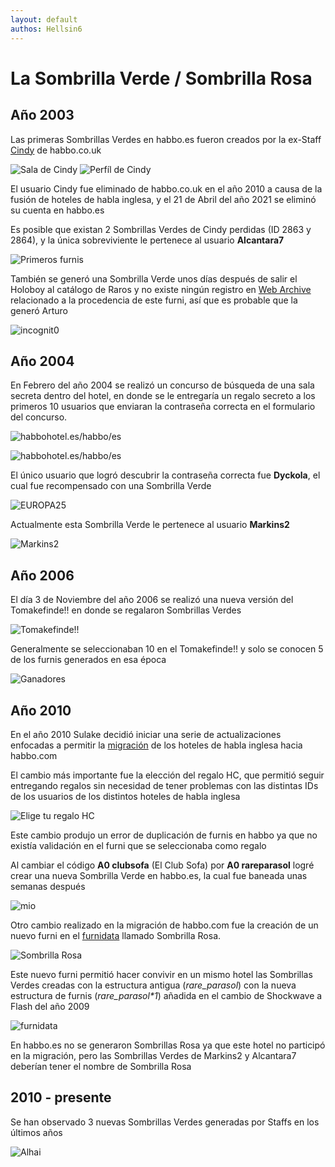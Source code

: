 ```yaml
---
layout: default
authos: Hellsin6
---
```


# La Sombrilla Verde / Sombrilla Rosa

## Año 2003

Las primeras Sombrillas Verdes en habbo.es fueron creados por la ex-Staff [Cindy](https://habboxwiki.com/Cindy) de habbo.co.uk

![Sala de Cindy](sala_cindy.jpg)
![Perfíl de Cindy](cindy_perfil.PNG)

El usuario Cindy fue eliminado de habbo.co.uk en el año 2010 a causa de la fusión de hoteles de habla inglesa, y el 21 de Abril del año 2021 se eliminó su cuenta en habbo.es

Es posible que existan 2 Sombrillas Verdes de Cindy perdidas (ID 2863 y 2864), y la única sobreviviente le pertenece al usuario **Alcantara7**

![Primeros furnis](primeros.PNG)

También se generó una Sombrilla Verde unos días después de salir el Holoboy al catálogo de Raros y no existe ningún registro en [Web Archive](https://web.archive.org/web/20030701000000*/http://www.habbohotel.es/habbo/es/) relacionado a la procedencia de este furni, así que es probable que la generó Arturo

![incognit0](incognit0.PNG)


## Año 2004

En Febrero del año 2004 se realizó un concurso de búsqueda de una sala secreta dentro del hotel, en donde se le entregaría un regalo secreto a los primeros 10 usuarios que enviaran la contraseña correcta en el formulario del concurso. 

![habbohotel.es/habbo/es](pagina_2004.PNG)

![habbohotel.es/habbo/es](pagina_secreto_2004.PNG)

El único usuario que logró descubrir la contraseña correcta fue **Dyckola**, el cual fue recompensado con una Sombrilla Verde

![EUROPA25](EUROPA25.PNG)

Actualmente esta Sombrilla Verde le pertenece al usuario **Markins2**

![Markins2](markins2.PNG)

## Año 2006

El día 3 de Noviembre del año 2006 se realizó una nueva versión del Tomakefinde!! en donde se regalaron Sombrillas Verdes

![Tomakefinde!!](tomakefinde.PNG)

Generalmente se seleccionaban 10 en el Tomakefinde!! y solo se conocen 5 de los furnis generados en esa época

![Ganadores](parasoles_tomakefinde.PNG)

## Año 2010

En el año 2010 Sulake decidió iniciar una serie de actualizaciones enfocadas a permitir la [migración](https://habboxwiki.com/Merge) de los hoteles de habla inglesa hacia habbo.com

El cambio más importante fue la elección del regalo HC, que permitió seguir entregando regalos sin necesidad de tener problemas con las distintas IDs de los usuarios de los distintos hoteles de habla inglesa

![Elige tu regalo HC](regalo_hc.PNG)

Este cambio produjo un error de duplicación de furnis en habbo ya que no existía validación en el furni que se seleccionaba como regalo

Al cambiar el código **A0 clubsofa** (El Club Sofa) por **A0 rareparasol** logré crear una nueva Sombrilla Verde en habbo.es, la cual fue baneada unas semanas después

![mio](mio.PNG)

Otro cambio realizado en la migración de habbo.com fue la creación de un nuevo furni en el [furnidata](https://www.habbo.es/gamedata/furnidata_json/1) llamado Sombrilla Rosa.

![Sombrilla Rosa](sombrilla_rosa.PNG)

Este nuevo furni permitió hacer convivir en un mismo hotel las Sombrillas Verdes creadas con la estructura antigua (_rare_parasol_) con la nueva estructura de furnis (_rare_parasol*1_) añadida en el cambio de Shockwave a Flash del año 2009

![furnidata](furnidata.PNG)

En habbo.es no se generaron Sombrillas Rosa ya que este hotel no participó en la migración, pero las Sombrillas Verdes de Markins2 y Alcantara7 deberían tener el nombre de Sombrilla Rosa

## 2010 - presente

Se han observado 3 nuevas Sombrillas Verdes generadas por Staffs en los últimos años

![Alhai](staffs.PNG)